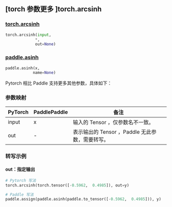 ## [torch 参数更多 ]torch.arcsinh

### [torch.arcsinh](https://pytorch.org/docs/stable/generated/torch.arcsinh.html#torch.arcsinh)

```python
torch.arcsinh(input,
             *,
             out=None)
```

### [paddle.asinh](https://www.paddlepaddle.org.cn/documentation/docs/zh/api/paddle/asinh_cn.html)

```python
paddle.asinh(x,
            name=None)
```

Pytorch 相比 Paddle 支持更多其他参数，具体如下：

### 参数映射
| PyTorch       | PaddlePaddle | 备注                                                   |
| ------------- | ------------ | ------------------------------------------------------ |
| input         | x            | 输入的 Tensor ，仅参数名不一致。                                      |
| out           | -            | 表示输出的 Tensor ，Paddle 无此参数，需要转写。               |


### 转写示例
#### out：指定输出
```python
# Pytorch 写法
torch.arcsinh(torch.tensor([-0.5962,  0.4985]), out=y)

# Paddle 写法
paddle.assign(paddle.asinh(paddle.to_tensor([-0.5962,  0.4985])), y)
```
